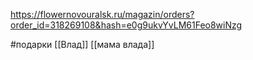 

https://flowernovouralsk.ru/magazin/orders?order_id=318269108&hash=e0g9ukvYvLM61Feo8wiNzg

#подарки 
[[Влад]]
[[мама влада]]